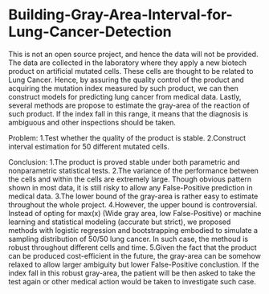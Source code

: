 # Building-Gray-Area-Interval-for-Lung-Cancer-Detection
This is not an open source project, and hence the data will not be provided. The data are collected in the laboratory where they apply a new biotech product on
artificial mutated cells. These cells are thought to be related to Lung Cancer. Hence, by assuring the quality control of the product and acquiring the mutation
index measured by such product, we can then construct models for predicting lung cancer from medical data. Lastly, several methods are propose to estimate the gray-area
of the reaction of such product. If the index fall in this range, it means that the diagnosis is ambiguous and other inspections should be taken.

Problem:
1.Test whether the quality of the product is stable.
2.Construct interval estimation for 50 different mutated cells.

Conclusion:
1.The product is proved stable under both parametric and nonparametric statistical tests.
2.The variance of the performance between the cells and within the cells are extremely large. Though obvious pattern shown in most data, it is still risky to 
allow any False-Positive prediction in medical data.
3.The lower bound of the gray-area is rather easy to estimate throughout the whole project.
4.However, the upper bound is controversial. Instead of opting for max(x) (Wide gray area, low False-Positive) or machine learning and statistical modeling (accurate but strict),
we proposed methods with logistic regression and bootstrapping embodied to simulate a sampling distribution of 50/50 lung cancer. In such case, the methoud is robust
throughout different cells and time.
5.Given the fact that the product can be produced cost-efficient in the future, the gray-area can be somehow relaxed to allow larger ambiguity but lower False-Positive conclustion.
If the index fall in this robust gray-area, the patient will be then asked to take the test again or other medical action would be taken to investigate such case.
